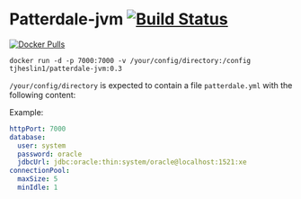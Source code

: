 # Patterdale-jvm [![Build Status](https://travis-ci.org/tjheslin1/Patterdale-jvm.svg?branch=master)](https://travis-ci.org/tjheslin1/Patterdale-jvm)

[![Docker Pulls](https://img.shields.io/docker/pulls/tjheslin1/patterdale-jvm.svg?maxAge=604800)](https://hub.docker.com/r/tjheslin1/patterdale-jvm/)

`docker run -d -p 7000:7000 -v /your/config/directory:/config tjheslin1/patterdale-jvm:0.3`

`/your/config/directory` is expected to contain a file `patterdale.yml` with the following content:

Example:
```yml
httpPort: 7000
database:
  user: system
  password: oracle
  jdbcUrl: jdbc:oracle:thin:system/oracle@localhost:1521:xe
connectionPool:
  maxSize: 5
  minIdle: 1
```